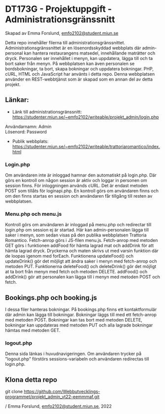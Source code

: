 # DT173G - Projektuppgift - Administrationsgränssnitt
Skapad av Emma Forslund, emfo2102@student.miun.se

Detta repo innehåller filerna till administrationsgränssnittet. Administrationsgränssnittet är en lösenordsskyddad webbplats där admin-personal kan hantera restaurangens matsedel, innehållande maträtter och dryck. Personalen ser innehållet i menyn, kan uppdatera, lägga till och ta bort saker från menyn. På webbplatsen kan även personalen se bordsbokningar, ta bort, skapa bokningar och uppdatera bokningar. PHP, cURL, HTML och JavaScript har använts i detta repo. Denna webbplatsen använder en REST-webbtjänst som är skapad som en annan del av detta projekt. 

## Länkar:
* Länk till administrationsgränssnitt: https://studenter.miun.se/~emfo2102/writeable/projekt_admin/login.php

Användarnamn: Admin   
Lösenord: Password

* Publik webbplats: https://studenter.miun.se/~emfo2102/writeable/trattoriaromantico/index.html

### Login.php
Om användaren inte är inloggad hamnar den automatiskt på login.php. Där görs en kontroll om någon session är aktiv och loggar in personen om session finns. För inloggningen används cURL. Det är endast metoden POST som tillåts för loginapi.php. En kontroll görs om användaren finns och om den finns startas en session och användaren får tillgång till resten av webbplatsen.

### Menu.php och menu.js
Kontroll görs om användaren är inloggad på menu.php och redirectar till login.php om session ej är startad. Här kan admin-personalen lägga till saker i menyn, som sedan visas på den publika webbplatsen Trattoria Romantico. Fetch-anrop görs i JS-filen menu.js. Fetch-anrop med metoden GET görs i funktionen addFood för hämta lagrad mat och addDrink för att hämta lagrad dryck. Dryckerna och maten skrivs ut med varsin funktion där de loopas igenom med forEach. Funktionena updateFood() och updateDrink() gör det möjligt att ändra saker i menyn med fetch-anrop och metoden PUT. Funktionerna deleteFood() och deleteDrink() gör det möjligt at ta bort från menyn med fetch och metoden DELETE. addFood() och addDrink() gör att personalen kan lägga till i menyn med metoden POST och fetch.

## Bookings.php och booking.js
I dessa filer hanteras bokningar. På bookings.php finns ett kontaktformulär där admin kan lägga till bokningar. Bokningar läggs till med ett fetch-anrop med metoden POST. Bokningar kan tas bort med metoden DELETE, bokningar kan uppdateras med metoden PUT och alla lagrade bokningar hämtas med metoden GET. 

### logout.php
Denna sida länkas i huvudnavigeringen. Om användaren trycker på "logout.php" förstörs sessions-variabeln och användaren redirectas till login.php.

## Klona detta repo
git clone https://github.com/Webbutvecklings-programmet/projekt_admin_vt22-eemmmaf.git

/ Emma Forslund, emfo2102@student.miun.se, 2022
